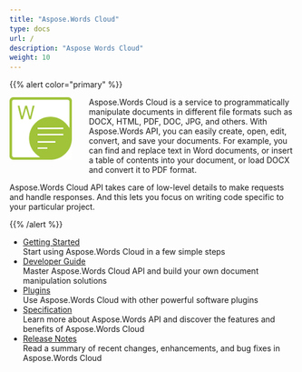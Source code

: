 ```yaml
---
title: "Aspose.Words Cloud"
type: docs
url: /
description: "Aspose Words Cloud"
weight: 10
---
```


{{% alert color="primary" %}}

<img src="home_1" alt="aspose-words-net-home" align="left" style="width:110px; margin: 0 30px 30px 0"/>

Aspose.Words Cloud is a service to programmatically manipulate documents in different file formats such as DOCX, HTML, PDF, DOC, JPG, and others. With Aspose.Words API, you can easily create, open, edit, convert, and save your documents. For example, you can find and replace text in Word documents, or insert a table of contents into your document, or load DOCX and convert it to PDF format.

Aspose.Words Cloud API takes care of low-level details to make requests and handle responses. And this lets you focus on writing code specific to your particular project.

{{% /alert %}}

- [Getting Started](https://docs.aspose.cloud/words/getting-started/)</br>
  Start using Aspose.Words Cloud in a few simple steps
- [Developer Guide](https://docs.aspose.cloud/words/developer-guide/)</br>
  Master Aspose.Words Cloud API and build your own document manipulation solutions
- [Plugins](https://docs.aspose.cloud/words/plugins/)</br>
  Use Aspose.Words Cloud with other powerful software plugins
- [Specification](https://docs.aspose.cloud/words/spec/)</br>
  Learn more about Aspose.Words API and discover the features and benefits of Aspose.Words Cloud
- [Release Notes](https://releases.aspose.cloud/words/release-notes/)</br>
  Read a summary of recent changes, enhancements, and bug fixes in Aspose.Words Cloud